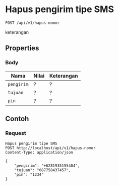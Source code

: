 # Hapus pengirim tipe SMS
```http
POST /api/v1/hapus-nomor
```
keterangan
## Properties
### Body
Nama  | Nilai | Keterangan
--- | --- | ---
<code>pengirim</code> | ? | ?
<code>tujuan</code> | ? | ?
<code>pin</code> | ? | ?

## Contoh

### Request
```http
Hapus pengirim tipe SMS
POST http://localhost/api/v1/hapus-nomor
Content-Type: application/json

{
    "pengirim": "+6281935155404",
    "tujuan": "087758437457",
    "pin": "1234"
}
```
